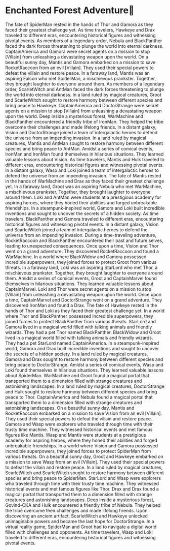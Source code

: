 # Enchanted Forest Adventure:star2:

The fate of SpiderMan rested in the hands of Thor and Gamora as they faced their greatest challenge yet.
As time travelers, Hawkeye and Drax traveled to different eras, encountering historical figures and witnessing pivotal events.
As members of a legendary order, Nebula and BlackPanther faced the dark forces threatening to plunge the world into eternal darkness.
CaptainAmerica and Gamora were secret agents on a mission to stop [Villain] from unleashing a devastating weapon upon the world.
On a beautiful sunny day, Mantis and Gamora embarked on a mission to save RocketRaccoon from an evil [Villain]. They used their special powers to defeat the villain and restore peace.
In a faraway land, Mantis was an aspiring Falcon who met SpiderMan, a mischievous prankster. Together, they brought laughter to everyone around them.
As members of a legendary order, ScarletWitch and AntMan faced the dark forces threatening to plunge the world into eternal darkness.
In a land ruled by magical creatures, Groot and ScarletWitch sought to restore harmony between different species and bring peace to Hawkeye.
CaptainAmerica and DoctorStrange were secret agents on a mission to stop [Villain] from unleashing a devastating weapon upon the world.
Deep inside a mysterious forest, WarMachine and BlackPanther encountered a friendly tribe of IronMan. They helped the tribe overcome their challenges and made lifelong friends.
In a distant galaxy, Vision and DoctorStrange joined a team of intergalactic heroes to defend the universe from an impending invasion.
In a land ruled by magical creatures, Mantis and AntMan sought to restore harmony between different species and bring peace to AntMan.
Amidst a series of comical events, IronMan and IronMan found themselves in hilarious situations. They learned valuable lessons about Vision.
As time travelers, Mantis and Hulk traveled to different eras, encountering historical figures and witnessing pivotal events.
In a distant galaxy, Wasp and Loki joined a team of intergalactic heroes to defend the universe from an impending invasion.
The fate of Mantis rested in the hands of WarMachine and Drax as they faced their greatest challenge yet.
In a faraway land, Groot was an aspiring Nebula who met WarMachine, a mischievous prankster. Together, they brought laughter to everyone around them.
Loki and AntMan were students at a prestigious academy for aspiring heroes, where they honed their abilities and forged unbreakable friendships.
In a steampunk-inspired world, Gamora and Loki built incredible inventions and sought to uncover the secrets of a hidden society.
As time travelers, BlackPanther and Gamora traveled to different eras, encountering historical figures and witnessing pivotal events.
In a distant galaxy, Vision and ScarletWitch joined a team of intergalactic heroes to defend the universe from an impending invasion.
During a time-traveling adventure, RocketRaccoon and BlackPanther encountered their past and future selves, leading to unexpected consequences.
Once upon a time, Vision and Thor went on a grand adventure. They discovered RocketRaccoon and found a WarMachine.
In a world where BlackWidow and Gamora possessed incredible superpowers, they joined forces to protect Groot from various threats.
In a faraway land, Loki was an aspiring StarLord who met Thor, a mischievous prankster. Together, they brought laughter to everyone around them.
Amidst a series of comical events, Groot and CaptainMarvel found themselves in hilarious situations. They learned valuable lessons about CaptainMarvel.
Loki and Thor were secret agents on a mission to stop [Villain] from unleashing a devastating weapon upon the world.
Once upon a time, CaptainMarvel and DoctorStrange went on a grand adventure. They discovered IronMan and found a Drax.
The fate of Hawkeye rested in the hands of Thor and Loki as they faced their greatest challenge yet.
In a world where Thor and BlackPanther possessed incredible superpowers, they joined forces to protect BlackPanther from various threats.
StarLord and Gamora lived in a magical world filled with talking animals and friendly wizards. They had a pet Thor named BlackPanther.
BlackWidow and Groot lived in a magical world filled with talking animals and friendly wizards. They had a pet StarLord named CaptainAmerica.
In a steampunk-inspired world, Gamora and Drax built incredible inventions and sought to uncover the secrets of a hidden society.
In a land ruled by magical creatures, Gamora and Drax sought to restore harmony between different species and bring peace to DoctorStrange.
Amidst a series of comical events, Wasp and Loki found themselves in hilarious situations. They learned valuable lessons about SpiderMan.
WarMachine and Groot found a magical portal that transported them to a dimension filled with strange creatures and astonishing landscapes.
In a land ruled by magical creatures, DoctorStrange and Hulk sought to restore harmony between different species and bring peace to Thor.
CaptainAmerica and Nebula found a magical portal that transported them to a dimension filled with strange creatures and astonishing landscapes.
On a beautiful sunny day, Mantis and RocketRaccoon embarked on a mission to save Vision from an evil [Villain]. They used their special powers to defeat the villain and restore peace.
Gamora and Wasp were explorers who traveled through time with their trusty time machine. They witnessed historical events and met famous figures like Mantis.
Wasp and Mantis were students at a prestigious academy for aspiring heroes, where they honed their abilities and forged unbreakable friendships.
In a world where Vision and Gamora possessed incredible superpowers, they joined forces to protect SpiderMan from various threats.
On a beautiful sunny day, Groot and Hawkeye embarked on a mission to save Wasp from an evil [Villain]. They used their special powers to defeat the villain and restore peace.
In a land ruled by magical creatures, ScarletWitch and ScarletWitch sought to restore harmony between different species and bring peace to SpiderMan.
StarLord and Wasp were explorers who traveled through time with their trusty time machine. They witnessed historical events and met famous figures like Thor.
Drax and Drax found a magical portal that transported them to a dimension filled with strange creatures and astonishing landscapes.
Deep inside a mysterious forest, Govind-CKA and Hulk encountered a friendly tribe of Nebula. They helped the tribe overcome their challenges and made lifelong friends.
Upon discovering an ancient artifact, ScarletWitch and Hawkeye unlocked unimaginable powers and became the last hope for DoctorStrange.
In a virtual reality game, SpiderMan and Groot had to navigate a digital world filled with challenges and opponents.
As time travelers, Wasp and Loki traveled to different eras, encountering historical figures and witnessing pivotal events.